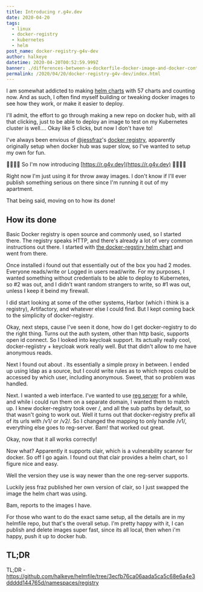 ```yaml
---
title: Introducing r.g4v.dev
date: 2020-04-20
tags:
  - linux
  - docker-registry
  - kubernetes
  - helm
post_name: docker-registry-g4v-dev
author: halkeye
datetime: 2020-04-20T00:52:59.999Z
banner: ./differences-between-a-dockerfile-docker-image-and-docker-container-001320c81dd8d2989df10d0bec36341fd6a94b043f6f9de1c26ee79eaf16e566.jpg
permalink: /2020/04/20/docker-registry-g4v-dev/index.html
---
```

I am somewhat addicted to making [helm charts](https://github.com/halkeye-helm-charts/) with 57 charts and counting now. And as such, I often find myself building or tweaking docker images to see how they work, or make it easier to deploy.

I'll admit, the effort to go through making a new repo on docker hub, with all that clicking, just to be able to deploy an image to test on my Kubernetes cluster is well.... Okay like 5 clicks, but now I don't have to!

I've always been envious of [@jessfraz](https://twitter.com/jessfraz)'s [docker registry](https://r.j3ss.co/), apparently originally setup when docker hub was super slow, so I've wanted to setup my own for fun.

🎉🎉🎉🎉 So I'm now introducing [https://r.g4v.dev](https://r.g4v.dev) 🎉🎉🎉🎉

Right now I'm just using it for throw away images. I don't know if I'll ever publish something serious on there since I'm running it out of my apartment.

That being said, moving on to how its done!

## How its done

Basic Docker registry is open source and commonly used, so I started there. The registry speaks HTTP, and there's already a lot of very common instructions out there. I started with [the docker-regstiry helm chart](https://hub.helm.sh/charts/stable/docker-registry) and went from there.

Once installed i found out that essentially out of the box you had 2 modes. Everyone reads/write or Logged in users read/write. For my purposes, I wanted something without credentials to be able to deploy to Kubernetes, so #2 was out, and I didn't want random strangers to write, so #1 was out, unless I keep it beind my firewall.

I did start looking at some of the other systems, Harbor (which i think is a registry), Artifactory, and whatever else I could find. But I kept coming back to the simplicity of docker-registry.

Okay, next steps, cause I've seen it done, how do I get docker-registry to do the right thing. Turns out the auth system, other than http basic, supports open id connect. So I looked into keycloak support. Its actually really cool, docker-regiistry + keycloak work really well. But that didn't allow to me have anonymous reads.

Next I found out about [](https://github.com/cesanta/docker_auth). Its essentially a simple proxy in between. I ended up using ldap as a source, but I could write rules as to which repos could be accessed by which user, including anonymous. Sweet, that so problem was handled.

Next. I wanted a web interface. I've wanted to use [reg server](https://github.com/genuinetools/reg/) for a while, and while i could run them on a separate domain, I wanted them to match up. I knew docker-registry took over /, and all the sub paths by default, so that wasn't going to work out. Well it turns out that docker-registry prefix all of its urls with /v1/ or /v2/. So I changed the mapping to only handle /v1/, everything else goes to reg-server. Bam! that worked out great.

Okay, now that it all works correctly!

Now what? Apparently it supports clair, which is a vulnerability scanner for docker. So off I go again. I found out that clair provides a helm chart, so I figure nice and easy.

Well the version they use is way newer than the one reg-server supports.

Luckily jess fraz published her own version of clair, so I just swapped the image the helm chart was using.

Bam, reports to the images I have.

For those who want to do the exact same setup, all the details are in my helmfile repo, but that's the overall setup. I'm pretty happy with it, I can publish and delete images super fast, since its all local, then when i'm happy, push it up to docker hub.

## TL;DR

TL;DR - https://github.com/halkeye/helmfile/tree/3ecfb76ca06aada5ca5c68e6a4e3ddddd144765d/namespaces/registry
